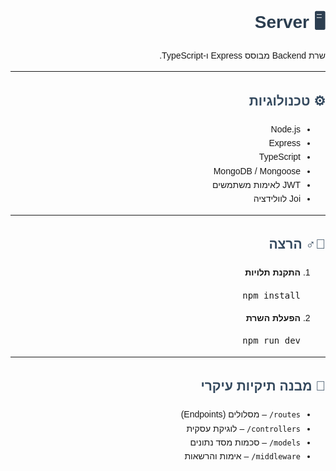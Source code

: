<div dir="rtl" style="font-family: Arial, sans-serif; line-height: 1.6;">

<h1 style="text-align: right; color: #2c3e50;">🖥️ Server</h1>
<p style="text-align: right;">
שרת Backend מבוסס Express ו-TypeScript.
</p>

<hr />

<h2 style="text-align: right; color: #34495e;">⚙️ טכנולוגיות</h2>
<ul style="text-align: right;">
  <li>Node.js</li>
  <li>Express</li>
  <li>TypeScript</li>
  <li>MongoDB / Mongoose</li>
  <li>JWT לאימות משתמשים</li>
  <li>Joi לוולידציה</li>
</ul>

<hr />

<h2 style="text-align: right; color: #34495e;">🏃‍♂️ הרצה</h2>
<ol style="text-align: right;">
  <li><strong>התקנת תלויות</strong><br/>
    <pre style="direction: ltr;">npm install</pre>
  </li>
  <li><strong>הפעלת השרת</strong><br/>
    <pre style="direction: ltr;">npm run dev</pre>
  </li>
</ol>

<hr />

<h2 style="text-align: right; color: #34495e;">📂 מבנה תיקיות עיקרי</h2>
<ul style="text-align: right;">
  <li><code>routes/</code> – מסלולים (Endpoints)</li>
  <li><code>controllers/</code> – לוגיקת עסקית</li>
  <li><code>models/</code> – סכמות מסד נתונים</li>
  <li><code>middleware/</code> – אימות והרשאות</li>
</ul>

</div>
